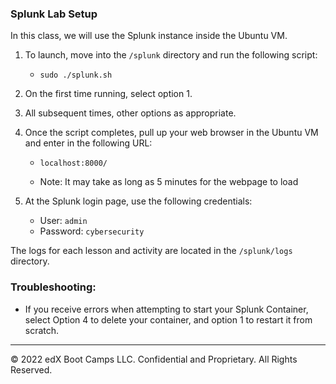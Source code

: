 ### Splunk Lab Setup

In this class, we will use the Splunk instance inside the Ubuntu VM.

1. To launch, move into the `/splunk` directory and run the following script:

     - `sudo ./splunk.sh`

2. On the first time running, select option 1.

3. All subsequent times, other options as appropriate.

4. Once the script completes, pull up your web browser in the Ubuntu VM and enter in the following URL:

    - `localhost:8000/`

    - Note: It may take as long as 5 minutes for the webpage to load



5. At the Splunk login page, use the following credentials:

     - User: `admin`
     - Password: `cybersecurity`

The logs for each lesson and activity are located in the `/splunk/logs` directory.

### Troubleshooting:

- If you receive errors when attempting to start your Splunk Container, select Option 4 to delete your container, and option 1 to restart it from scratch.

---

© 2022 edX Boot Camps LLC. Confidential and Proprietary. All Rights Reserved.  

